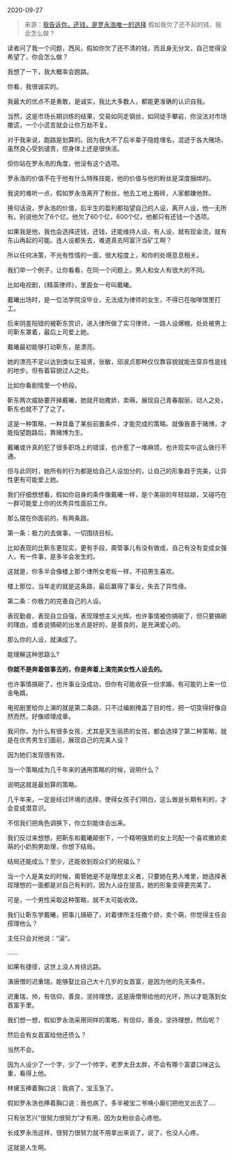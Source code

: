 2020-09-27

> 来源：[我告诉你，还钱，是罗永浩唯一的选择](http://mp.weixin.qq.com/s?__biz=MzU3NDc5Nzc0NQ==&mid=2247493305&idx=1&sn=20342a84b0ab6ca88afa972603f0100c&chksm=fd2e4467ca59cd715fbfbd8e5f4e4d54a8c8c03635bdabbf32d8ac4e9addc75d81d5d8850f4c&scene=27#wechat_redirect)
> 假如我欠了还不起的钱，我会怎么做？

读者问了我一个问题，西风，假如你欠了还不清的钱，而且身无分文，自己觉得没希望了，你会怎么做？  

  

我想了一下，我大概率会跑路。  

  

你看，我很诚实的。

  

我最大的优点不是勇敢，是诚实，我比大多数人，都能更准确的认识自我。  

  

当然，这是市场长期训练的结果，交易如同走钢丝，如同徒手攀岩，你没法对市场撒谎，一个小谎言就会让你万劫不复。  

  

对于我来说，跑路是划算的。因为我大不了后半辈子隐姓埋名，混迹于各大赌场，虽然良心受到谴责，但身体上还是很快活。  

  

但你站在罗永浩的角度，他没有这个选项。  

  

罗永浩的价值不在于他有什么特殊技能，他的价值与他的粉丝是深度捆绑的。  

  

我说的难听一点，假如罗永浩离开了粉丝，他去工地上搬砖，人家都嫌他胖。  

  

换句话说，罗永浩的价值，后半生的盈利都指望自己的人设，离开人设，他一无所有。别说他欠了6个亿，他欠了60个亿，600个亿，他都只有还钱一个选项。  

  

如果我是他，我也会选择还钱，还钱，还能维持人设，有人设，就有现金流，就有东山再起的可能。连人设都失去，难道真去阿富汗当矿工啊？

  

所以任何决策，不光有性情的一面，很大程度上，和你的处境息息相关。

  

我们举一个例子，让你看看，在同一个问题上，男人和女人有很大的不同。  

比如电视剧，《精英律师》，里面女一号叫戴曦。

  

戴曦出场时，是一位法学院没毕业，无法成为律师的女生，不得已在咖啡馆里打工。

  

后来阴差阳错的被靳东赏识，进入律所做了实习律师，一路人设爆棚，处处被男上司靳东罩着，最后上司爱上她。

  

戴曦最初能够打动靳东，是漂亮。

  

她的漂亮不足以达到类似王祖贤，张敏，邱淑贞那种仅仅靠容貌就能击穿异性底线的地步。但有着容貌过人之处。

  

比如你看剧情里一个桥段。

  

靳东两次威胁要开掉戴曦，她就开始撒娇，卖萌，展现自己青春靓丽，动人之处，靳东也就不了了之了。

  

这是一种策略，一种具备了某些前置条件，才能完成的策略。就像我善于赌博，才能指望跑路后，靠赌博为生。

  

戴曦或许真的犯了很多职场上的错误，也许惹了一堆麻烦，也许现实中这么做行不通。

  

但与此同时，她所有的行为都是给自己人设加分的，让自己的形象趋于完美，让异性更有可能爱上她。

  

我们仔细想想看，假如你自身的条件像戴曦一样，是个美丽的年轻姑娘，又碰巧在一群可能爱上你的优秀异性面前工作。

  

那么摆在你面前的，有两条路。

  

第一条：极力的去做事，一切围绕目标。

  

比如表现的比靳东更现实，更有手段，甭管事儿有没有做成，自己有没有变成女强人，有一件事，是多半会发生的。

  

这就是，你多半会像楼上那个律所女老板一样，不招男生喜欢。

  

楼上那位，当年走的就是这条路，最后赢得了事业，失去了异性缘。

  

第二条：你极力的完善自己的人设。

  

表现勤奋，表现自立自强，表现理想主义光辉。也许事情被你搞砸了，但只要搞砸的理由，或者说搞砸的出发点是好的，是善良的，是充满爱心的。

  

那么你的人设，就演成了。

  

能理解这种思路么?

  

 **你就不是奔着做事去的，你是奔着上演完美女性人设去的。**

  

也许事情搞砸了，也许事业没成功，但你有可能收获一份求婚，有可能钓上来一位金龟婿。

  

电视剧里给你上演的就是第二条路，只不过编剧掩盖了目的性，把一切变得好像自然而然，好像顺理成章。

  

我问你，为什么有很多女孩，尤其是天生丽质的女孩，都会选择了第二种策略，就是在优秀男生们面前，展现自己的完美人设？  

  

因为她们发现很有效。

  

当一个策略成为几千年来的通用策略的时候，说明什么？

  

说明这就是最划算的策略。

  

几千年来，一定是经过环境的选择，使得女孩子们明白，这么做是长期有利的，才会变成潜意识。

  

不信我们把角色调换下，你立刻能体会出来。

  

我们反过来想想，把靳东和戴曦颠倒下，一个精明强势的女上司配一个喜欢撒娇卖萌的小奶狗男助理，你想下结局。

  

结局还能成么？至少，还能收到观众们的祝福么？

  

当一个人是美女的时候，甭管她是不是理想主义者，只要她在男人堆里，她选择表现理想的一面都是对自己有利的，因为人设在提高，她的形象变得更完美了。

  

可是，一个男性采取这种策略，就不太可能收效。  

  

我们让靳东学戴曦，把事儿搞砸了，对着律所主任撒个娇，卖个萌，你觉得主任会搭理他么？

  

主任只会对他说：“滚”。

  

......

  

如果有捷径，这世上没人肯绕远路。

  

演唐僧的迟重瑞，能够娶比自己大十几岁的女首富，是因为他的先天条件。

  

迟重瑞，帅，有信仰，善良，坚持理想，这是唐僧带给他的光环，所以才能落到女首富手里。

  

我们想一想，假如罗永浩采用同样的策略，有信仰，善良，坚持理想，然后呢？

  

然后会有女首富给他还债么？

  

当然不会。

  

因为人设少了一个字，少了一个帅字，老罗太丑太胖，不会有哪个富婆口味这么重，看得上他。

  

林黛玉捧着胸口说：我病了，宝玉急了。

  

假如罗永浩也捧着胸口说：我也病了。多半被宝二爷唤小厮们把他叉出去了....

  

只有张艺兴“很努力很努力”才有用，因为女粉丝会心疼他。

  

长成罗永浩这样，很努力很努力就不用拿出来说了，说了，也没人心疼。

  

这就是人生啊。

